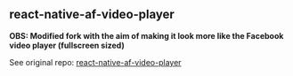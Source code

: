 ## react-native-af-video-player

**OBS: Modified fork with the aim of making it look more like the Facebook video player (fullscreen sized)**

See original repo: [react-native-af-video-player](https://github.com/abbasfreestyle/react-native-af-video-player)

